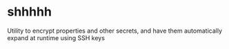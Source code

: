 # shhhhh
Utility to encrypt properties and other secrets, and have them automatically expand at runtime using SSH keys
